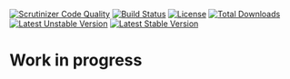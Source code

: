 [![Scrutinizer Code Quality](https://scrutinizer-ci.com/g/it-blaster/form-constructor-bundle/badges/quality-score.png?b=master)](https://scrutinizer-ci.com/g/it-blaster/form-constructor-bundle/?branch=master) [![Build Status](https://scrutinizer-ci.com/g/it-blaster/form-constructor-bundle/badges/build.png?b=master)](https://scrutinizer-ci.com/g/it-blaster/form-constructor-bundle/build-status/master) [![License](https://poser.pugx.org/it-blaster/form-constructor-bundle/license.svg)](https://packagist.org/packages/it-blaster/form-constructor-bundle) [![Total Downloads](https://poser.pugx.org/it-blaster/form-constructor-bundle/downloads)](https://packagist.org/packages/it-blaster/form-constructor-bundle) [![Latest Unstable Version](https://poser.pugx.org/it-blaster/form-constructor-bundle/v/unstable.svg)](https://packagist.org/packages/it-blaster/form-constructor-bundle) [![Latest Stable Version](https://poser.pugx.org/it-blaster/form-constructor-bundle/v/stable.svg)](https://packagist.org/packages/it-blaster/form-constructor-bundle)

# Work in progress
